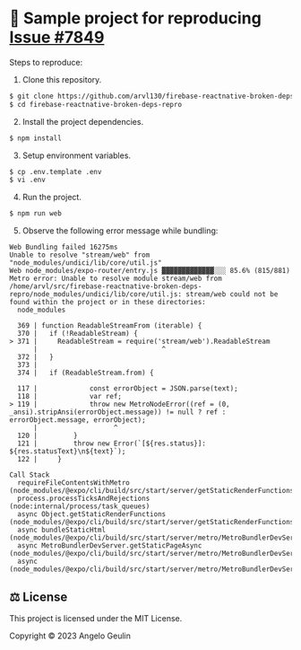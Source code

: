 # 🐞 Sample project for reproducing [Issue #7849](https://github.com/firebase/firebase-js-sdk/issues/7849)

Steps to reproduce:

1. Clone this repository.

```sh
$ git clone https://github.com/arvl130/firebase-reactnative-broken-deps-repro
$ cd firebase-reactnative-broken-deps-repro
```

2. Install the project dependencies.

```sh
$ npm install
```

3. Setup environment variables.

```sh
$ cp .env.template .env
$ vi .env
```

4. Run the project.

```sh
$ npm run web
```

5. Observe the following error message while bundling:

```
Web Bundling failed 16275ms
Unable to resolve "stream/web" from "node_modules/undici/lib/core/util.js"
Web node_modules/expo-router/entry.js ▓▓▓▓▓▓▓▓▓▓▓▓▓░░░ 85.6% (815/881)
Metro error: Unable to resolve module stream/web from /home/arvl/src/firebase-reactnative-broken-deps-repro/node_modules/undici/lib/core/util.js: stream/web could not be found within the project or in these directories:
  node_modules

  369 | function ReadableStreamFrom (iterable) {
  370 |   if (!ReadableStream) {
> 371 |     ReadableStream = require('stream/web').ReadableStream
      |                               ^
  372 |   }
  373 |
  374 |   if (ReadableStream.from) {

  117 |             const errorObject = JSON.parse(text);
  118 |             var ref;
> 119 |             throw new MetroNodeError((ref = (0, _ansi).stripAnsi(errorObject.message)) != null ? ref : errorObject.message, errorObject);
      |                   ^
  120 |         }
  121 |         throw new Error(`[${res.status}]: ${res.statusText}\n${text}`);
  122 |     }

Call Stack
  requireFileContentsWithMetro (node_modules/@expo/cli/build/src/start/server/getStaticRenderFunctions.js:119:19)
  process.processTicksAndRejections (node:internal/process/task_queues)
  async Object.getStaticRenderFunctions (node_modules/@expo/cli/build/src/start/server/getStaticRenderFunctions.js:139:28)
  async bundleStaticHtml (node_modules/@expo/cli/build/src/start/server/metro/MetroBundlerDevServer.js:170:43)
  async MetroBundlerDevServer.getStaticPageAsync (node_modules/@expo/cli/build/src/start/server/metro/MetroBundlerDevServer.js:179:41)
  async (node_modules/@expo/cli/build/src/start/server/metro/MetroBundlerDevServer.js:291:46)
```

## ⚖️ License

This project is licensed under the MIT License.

Copyright © 2023 Angelo Geulin

